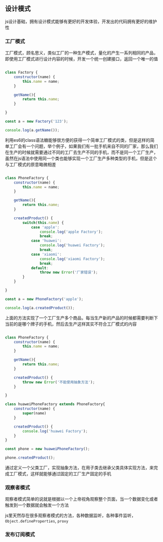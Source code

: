 ## 设计模式

js设计基础，拥有设计模式能够有更好的开发体验，开发出的代码拥有更好的维护性

### 工厂模式

工厂模式，顾名思义，类似工厂的一种生产模式，量化的产生一系列相同的产品，即使用工厂模式进行设计内容的时候，开发一个统一创建接口，返回一个唯一的值

``` javascript

class Factory {
    constructor(name) {
        this.name = name;
    }

    getName(){
        return this.name;
    }

}

const a = new Factory('123');

console.log(a.getName());

```

利用es6的class语法糖能够很方便的获得一个简单工厂模式的类，但是这样的简单工厂会有一个问题，举个例子，如果我们有一批手机来自不同的厂家，那么我们在生产的时候就需要通过不同的工厂去生产不同的手机，而不是同一个工厂生产，虽然在js语法中使用同一个类也能够实现一个工厂生产多种类型的手机，但是这个与工厂模式的原意略微相差

``` javascript

class PhoneFactory {
    constructor(name) {
        this.name = name;
    }

    getName(){
        return this.name;
    }

    createdProduct() {
        switch(this.name) {
            case 'apple':
                console.log('apple Factory');
                break;
            case 'huawei':
                console.log('huawei Factory');
                break;
            case 'xiaomi':
                console.log('xiaomi Factory');
                break;
            default:
                throw new Error('厂家错误');
        }
    }

}

const a = new PhoneFactory('apple');

console.log(a.createdProduct());

```

上面的方法实现了一个工厂生产多个商品，每当生产新的产品的时候都需要判断下当前的是哪个牌子的手机，然后去生产这样其实不符合工厂模式的内容

``` javascript

class PhoneFactory {
    constructor(name) {
        this.name = name;
    }

    getName(){
        return this.name;
    }

    createdProduct() {
        throw new Error('不能使用抽象方法');
    }

}

class huaweiPhoneFactory extends PhoneFactory{
    constructor(name) {
        super(name)
    }

    createdProduct() {
        console.log('huawei Factory');
    }
}

const phone = new huaweiPhoneFactory();

phone.createdProduct();

```

通过定义一个父类工厂，实现抽象方法，在用子类去继承父类具体实现方法，来完成工厂模式，这样就能够通过固定的工厂生产固定的手机

### 观察者模式

观察者模式简单的说就是根据以一个上帝视角观察整个页面，当一个数据变化或者触发到一个数据就会触发一个方法

js里天然存在很多观察者模式的方法，各种数据监听，各种事件监听，`Object.defineProperties`, `proxy`

### 发布订阅模式